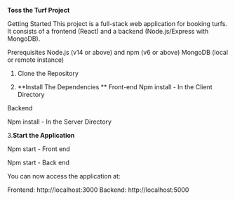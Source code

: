 **Toss the Turf Project**

Getting Started
This project is a full-stack web application for booking turfs. It consists of a frontend (React) and a backend (Node.js/Express with MongoDB).

Prerequisites
Node.js (v14 or above) and npm (v6 or above)
MongoDB (local or remote instance)

1. Clone the Repository

2. **Install The Dependencies
**
Front-end 
Npm install - In the Client Directory

Backend

Npm install - In the Server Directory 

3.**Start the Application**

Npm start - Front end 

Npm start - Back end 

You can now access the application at:

Frontend: http://localhost:3000
Backend: http://localhost:5000


